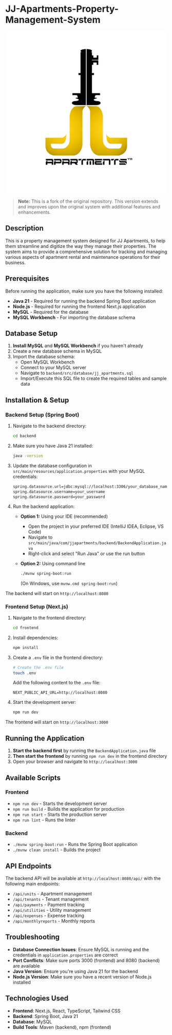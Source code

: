 # JJ-Apartments-Property-Management-System
![image-alt](https://github.com/GCF14/JJ-Apartments-Property-Management-System/blob/8c1e7c37f5eed204fd75352ab500267741b0797e/%5B3%5D%20JJ%20Apartments%20Logo.png)
> **Note:** This is a fork of the original repository. This version extends and improves upon the original system with additional features and enhancements.

## Description
This is a property management system designed for JJ Apartments, to help them streamline and digitize the way they manage their properties. The system aims to provide a comprehensive solution for tracking and managing various aspects of apartment rental and maintenance operations for their business.

## Prerequisites
Before running the application, make sure you have the following installed:

- **Java 21** - Required for running the backend Spring Boot application
- **Node.js** - Required for running the frontend Next.js application
- **MySQL** - Required for the database
- **MySQL Workbench** - For importing the database schema

## Database Setup

1. **Install MySQL** and **MySQL Workbench** if you haven't already
2. Create a new database schema in MySQL
3. Import the database schema:
   - Open MySQL Workbench
   - Connect to your MySQL server
   - Navigate to `backend/src/database/jj_apartments.sql`
   - Import/Execute this SQL file to create the required tables and sample data

## Installation & Setup

### Backend Setup (Spring Boot)

1. Navigate to the backend directory:
   ```bash
   cd backend
   ```

2. Make sure you have Java 21 installed:
   ```bash
   java -version
   ```

3. Update the database configuration in `src/main/resources/application.properties` with your MySQL credentials:
   ```properties
   spring.datasource.url=jdbc:mysql://localhost:3306/your_database_name
   spring.datasource.username=your_username
   spring.datasource.password=your_password
   ```

4. Run the backend application:
   - **Option 1:** Using your IDE (recommended)
     - Open the project in your preferred IDE (IntelliJ IDEA, Eclipse, VS Code)
     - Navigate to `src/main/java/com/jjapartments/backend/BackendApplication.java`
     - Right-click and select "Run Java" or use the run button
   
   - **Option 2:** Using command line
     ```bash
     ./mvnw spring-boot:run
     ```
     (On Windows, use `mvnw.cmd spring-boot:run`)

The backend will start on `http://localhost:8080`

### Frontend Setup (Next.js)

1. Navigate to the frontend directory:
   ```bash
   cd frontend
   ```

2. Install dependencies:
   ```bash
   npm install
   ```

3. Create a `.env` file in the frontend directory:
   ```bash
   # Create the .env file
   touch .env
   ```
   
   Add the following content to the `.env` file:
   ```properties
   NEXT_PUBLIC_API_URL=http://localhost:8080
   ```

4. Start the development server:
   ```bash
   npm run dev
   ```

The frontend will start on `http://localhost:3000`

## Running the Application

1. **Start the backend first** by running the `BackendApplication.java` file
2. **Then start the frontend** by running `npm run dev` in the frontend directory
3. Open your browser and navigate to `http://localhost:3000`

## Available Scripts

### Frontend
- `npm run dev` - Starts the development server
- `npm run build` - Builds the application for production
- `npm run start` - Starts the production server
- `npm run lint` - Runs the linter

### Backend
- `./mvnw spring-boot:run` - Runs the Spring Boot application
- `./mvnw clean install` - Builds the project

## API Endpoints
The backend API will be available at `http://localhost:8080/api/` with the following main endpoints:
- `/api/units` - Apartment management
- `/api/tenants` - Tenant management
- `/api/payments` - Payment tracking
- `/api/utilities` - Utility management
- `/api/expenses` - Expense tracking
- `/api/monthlyreports` - Monthly reports

## Troubleshooting

- **Database Connection Issues**: Ensure MySQL is running and the credentials in `application.properties` are correct
- **Port Conflicts**: Make sure ports 3000 (frontend) and 8080 (backend) are available
- **Java Version**: Ensure you're using Java 21 for the backend
- **Node.js Version**: Make sure you have a recent version of Node.js installed

## Technologies Used
- **Frontend**: Next.js, React, TypeScript, Tailwind CSS
- **Backend**: Spring Boot, Java 21
- **Database**: MySQL
- **Build Tools**: Maven (backend), npm (frontend)
